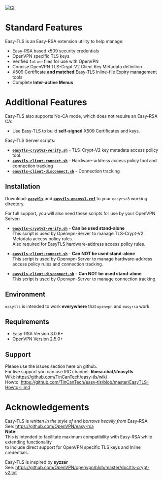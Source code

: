 [![CI](https://github.com/TinCanTech/easy-tls/actions/workflows/blank.yml/badge.svg)](https://github.com/TinCanTech/easy-tls/actions/workflows/blank.yml)
# Standard Features
Easy-TLS is an Easy-RSA extension utility to help manage:
+ Easy-RSA based x509 security credentials
+ OpenVPN specific TLS keys
+ Verified `Inline` files for use with OpenVPN
+ Concise OpenVPN TLS-Crypt-V2 Client Key Metadata definition
+ X509 Certificate **and matched** Easy-TLS Inline-file Expiry management tools
+ Complete **Inter-active Menus**

# Additional Features
Easy-TLS also supports No-CA mode, which does not require an Easy-RSA CA:
+ Use Easy-TLS to build **self-signed** X509 Certificates and keys.

Easy-TLS Server scripts:
+ [**`easytls-cryptv2-verify.sh`**](https://github.com/TinCanTech/easy-tls/blob/master/easytls-cryptv2-verify.sh) - TLS-Crypt-V2 key metadata access policy tool.
+ [**`easytls-client-connect.sh`**](https://github.com/TinCanTech/easy-tls/blob/master/easytls-client-connect.sh) - Hardware-address access policy tool and connection tracking
+ [**`easytls-client-disconnect.sh`**](https://github.com/TinCanTech/easy-tls/blob/master/easytls-client-disconnect.sh) - Connection tracking

## Installation
Download: [**`easytls`**](https://github.com/TinCanTech/easy-tls/blob/master/easytls) and [**`easytls-openssl.cnf`**](https://github.com/TinCanTech/easy-tls/blob/master/easytls-openssl.cnf) to your `easyrsa3` working directory.

For full support, you will also need these scripts for use by your OpenVPN Server:
+ [**`easytls-cryptv2-verify.sh`**](https://github.com/TinCanTech/easy-tls/blob/master/easytls-cryptv2-verify.sh) - **Can be used stand-alone**<br>
  This script is used by Openvpn-Server to manage TLS-Crypt-V2 Metadata access policy rules.<br>
  Also required for EasyTLS hardware-address access policy rules.

+ [**`easytls-client-connect.sh`**](https://github.com/TinCanTech/easy-tls/blob/master/easytls-client-connect.sh) - **Can NOT be used stand-alone**<br>
  This script is used by Openvpn-Server to manage hardware-address access policy rules and connection tracking.

+ [**`easytls-client-disconnect.sh`**](https://github.com/TinCanTech/easy-tls/blob/master/easytls-client-disconnect.sh) - **Can NOT be used stand-alone**<br>
  This script is used by Openvpn-Server to manage connection tracking.

## Environment
`easytls` is intended to work **everywhere** that `openvpn` and `easyrsa` work.

## Requirements
+ Easy-RSA Version 3.0.6+
+ OpenVPN Version 2.5.0+

## Support
Please use the issues section here on github.<br>
For live support you can use IRC channel: **libera.chat/#easytls**<br>
Wiki: https://github.com/TinCanTech/easy-tls/wiki<br>
Howto: https://github.com/TinCanTech/easy-tls/blob/master/EasyTLS-Howto-ii.md<br>

# Acknowledgements
Easy-TLS is *written in the style of* and *borrows heavily from* Easy-RSA<br>
See: https://github.com/OpenVPN/easy-rsa<br>
**Note:**<br>
This is intended to facilitate maximum compatibility with Easy-RSA while extending functionality<br>
to include direct support for OpenVPN specific TLS keys and Inline credentials.<br>

Easy-TLS is inspired by **syzzer**<br>
See: https://github.com/OpenVPN/openvpn/blob/master/doc/tls-crypt-v2.txt<br>

